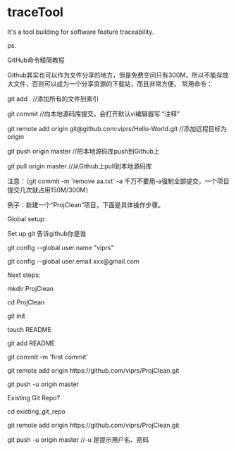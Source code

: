 traceTool
=========
It's a tool building for software feature traceability.

ps.

GitHub命令精简教程

Github其实也可以作为文件分享的地方，但是免费空间只有300M，所以不能存放大文件，否则可以成为一个分享资源的下载站，而且非常方便。
常用命令：
<p>git add .   //添加所有的文件到索引</p>
<p>git commit  //向本地源码库提交，会打开默认vi编辑器写 “注释”</p>
<p>git remote add origin git@github.com:viprs/Hello-World.git   //添加远程目标为origin</p>
<p>git push origin master  //把本地源码库push到Github上</p>
<p>git pull origin  master  //从Github上pull到本地源码库</p>
 
<p>注意：（git commit -m 'remove aa.txt' -a  千万不要用-a强制全部提交，一个项目提交几次就占用150M/300M）</p>
<p>例子：新建一个“ProjClean”项目，下面是具体操作步骤。</p>
<p>Global setup:</p>
 <p>Set up git  告诉github你是谁</p>
  <p>git config --global user.name "viprs"</p>
  <p>git config --global user.email xxx@gmail.com</p>
      
<p>Next steps:</p>
  <p>mkdir ProjClean</p>
  <p>cd ProjClean</p>
  <p>git init</p>
  <p>touch README</p>
  <p>git add README</p>
  <p>git commit -m 'first commit'</p>
  <p>git remote add origin https://github.com/viprs/ProjClean.git</p>
  <p>git push -u origin master</p>
      
<p>Existing Git Repo?</p>
  <p>cd existing_git_repo</p>
  <p>git remote add origin https://github.com/viprs/ProjClean.git</p>
  <p>git push -u origin master  //-u 是提示用户名、密码</p>
